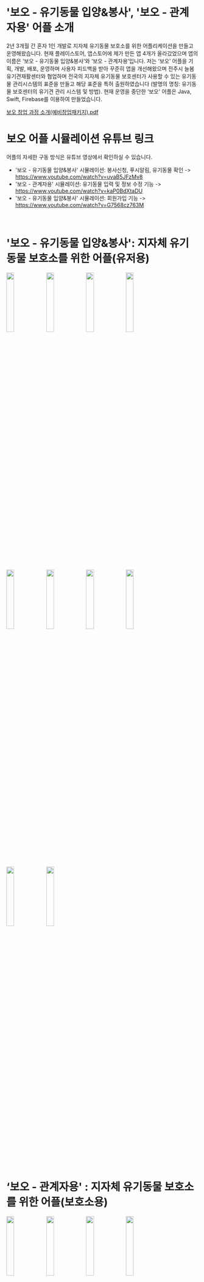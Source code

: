 # '보오 - 유기동물 입양&봉사', '보오 - 관계자용' 어플 소개
2년 3개월 간 혼자 1인 개발로 지자체 유기동물 보호소를 위한 어플리케이션을 만들고 운영해왔습니다. 현재 플레이스토어, 앱스토어에 제가 만든 앱 4개가 올라갔었으며 앱의 이름은 ‘보오 - 유기동물 입양&봉사'와 ‘보오 - 관계자용’입니다. 저는 ‘보오’ 어플을 기획, 개발, 배포, 운영하며 사용자 피드백을 받아 꾸준히 앱을 개선해왔으며 전주시 늘봄유기견재활센터와 협업하며 전국의 지자체 유기동물 보호센터가 사용할 수 있는 유기동물 관리시스템의 표준을 만들고 해당 표준을 특허 출원하였습니다 (발명의 명칭: 유기동물 보호센터의 유기견 관리 시스템 및 방법). 현재 운영을 중단한 ‘보오' 어플은 Java, Swift, Firebase를 이용하여 만들었습니다.

[보오 창업 과정 소개(예비창업패키지).pdf](https://github.com/hanmyu/Bo_Abandoned_Animal_Adoption_App/files/14661784/default.pdf)


# 보오 어플 시뮬레이션 유튜브 링크
어플의 자세한 구동 방식은 유튜브 영상에서 확인하실 수 있습니다.    
* '보오 - 유기동물 입양&봉사' 시뮬레이션: 봉사신청, 푸시알림, 유기동물 확인 -> https://www.youtube.com/watch?v=uvaB5JFzMv8      
* '보오 - 관계자용' 시뮬레이션: 유기동물 입력 및 정보 수정 기능 -> https://www.youtube.com/watch?v=kaP0BdXtaDU
* '보오 - 유기동물 입양&봉사' 시뮬레이션: 회원가입 기능 -> https://www.youtube.com/watch?v=G7568cz763M
</br>


# '보오 - 유기동물 입양&봉사': 지자체 유기동물 보호소를 위한 어플(유저용)
<img src="https://github.com/hanmyu/Bo_Abandoned_Animal_Adoption_App/assets/157959298/7c09d253-edfd-4e5c-a1ec-08d6de59ef16" width="20%"></img>
<img src="https://github.com/hanmyu/Bo_Abandoned_Animal_Adoption_App/assets/157959298/b993a43d-e976-4659-95b3-a637b491ad11" width="20%"></img>
<img src="https://github.com/hanmyu/Bo_Abandoned_Animal_Adoption_App/assets/157959298/f6e43ea6-eab3-4a54-9411-de9a911c3cc1" width="20%"></img>
<img src="https://github.com/hanmyu/Bo_Abandoned_Animal_Adoption_App/assets/157959298/257b957e-f58d-4985-befe-0ced9a3025e3" width="20%"></img>
<img src="https://github.com/hanmyu/Bo_Abandoned_Animal_Adoption_App/assets/157959298/4aa1537d-c112-4ded-b8d6-615f9d4b2929" width="20%"></img>
<img src="https://github.com/hanmyu/Bo_Abandoned_Animal_Adoption_App/assets/157959298/cc64a964-515b-48a8-ae21-89d6fc943a8b" width="20%"></img>
<img src="https://github.com/hanmyu/Bo_Abandoned_Animal_Adoption_App/assets/157959298/b5218dca-1866-4b5a-b131-88b7b8e81e46" width="20%"></img>
<img src="https://github.com/hanmyu/Bo_Abandoned_Animal_Adoption_App/assets/157959298/674fe7c1-ed9f-4d3b-a0cc-b3c96d5cbd4b" width="20%"></img>
<img src="https://github.com/hanmyu/Bo_Abandoned_Animal_Adoption_App/assets/157959298/81ebcfc6-a8b0-4f6c-af57-76782be0e85f" width="20%"></img>
<img src="https://github.com/hanmyu/Bo_Abandoned_Animal_Adoption_App/assets/157959298/8cf73ef9-ccdf-45ae-8f3d-850b83c7641f" width="20%"></img>


# ‘보오 - 관계자용' : 지자체 유기동물 보호소를 위한 어플(보호소용)
<img src="https://github.com/hanmyu/Bo_Abandoned_Animal_Adoption_App/assets/157959298/6822d695-5c80-4641-8425-4914b68b998a" width="20%"></img>
<img src="https://github.com/hanmyu/Bo_Abandoned_Animal_Adoption_App/assets/157959298/2fa38a88-15ef-4047-a8f6-b58d98639f29" width="20%"></img>
<img src="https://github.com/hanmyu/Bo_Abandoned_Animal_Adoption_App/assets/157959298/8838a28f-cce9-45ce-9337-341cdc39ce5c" width="20%"></img>
<img src="https://github.com/hanmyu/Bo_Abandoned_Animal_Adoption_App/assets/157959298/b050ede2-a256-4f57-9acb-4512971c8e93" width="20%"></img>
<img src="https://github.com/hanmyu/Bo_Abandoned_Animal_Adoption_App/assets/157959298/9a25c83d-39a8-4109-b873-58248a3bbede" width="20%"></img>
<img src="https://github.com/hanmyu/Bo_Abandoned_Animal_Adoption_App/assets/157959298/5ea4935a-8abe-4e29-ae4f-a149549a3bda" width="20%"></img>
<img src="https://github.com/hanmyu/Bo_Abandoned_Animal_Adoption_App/assets/157959298/f5994453-a346-4ac7-b85d-72793312ee22" width="20%"></img>
<img src="https://github.com/hanmyu/Bo_Abandoned_Animal_Adoption_App/assets/157959298/efe99c1c-bbe1-487e-a181-9ce81c7efa69" width="20%"></img>

</br>

# 어플 기능 및 라이브러리 소개
‘보오 - 유기동물 입양&봉사' 어플 기능
- 회원가입(휴대폰, 이메일 인증), 회원 탈퇴, 이메일 변경, 휴대폰 번호 변경, 로그인, 로그아웃
- 캘린더에서 봉사 신청
- 마이페이지에서 봉사 내역 확인 및 봉사 취소
- 패널티 기능(봉사시간 24시간 내 취소 또는 봉사 미참여 시)
- 패널티 2회 누적 시, 더 이상 해당 보호소 봉사 신청 불가
- 보호 중 동물과 입양된 동물 확인
- 마이페이지에서 봉사 누적 횟수 확인
- 봉사 신청 승인, 취소 시 푸시알림      
     
‘보오 - 관계자용' 어플 기능
- 회원가입(휴대폰, 이메일 인증), 회원 탈퇴, 로그인, 로그아웃
- 봉사 일정 및 봉사 인원 데이터 추가
- 봉사 신청한 사람 승인 및 거절
- 동물 사진 및 정보 업로드
- 봉사 참여 시, 봉사 누적 횟수 +1
- 봉사 신청 승인 또는 봉사 일정 삭제 시 푸시알림

iOS에서 사용한 라이브러리
- FSCalendar(캘린더)
- PagerTabStripView(Tab Layout)
- Kingfisher(이미지 캐싱)
- FirebaseAuth(회원가입), FirebaseFirestore(데이터), FirebaseFunctions(푸시알림), FirebaseMessaging(푸시알림), FirebaseStorage(이미지)

안드로이드에서 사용한 라이브러리
- Material Calendar View(캘린더)
- Glide(이미지 캐싱)
- FirebaseAuth(회원가입), FirebaseFirestore(데이터), FirebaseFunctions(푸시알림), FirebaseMessaging(푸시알림), FirebaseStorage(이미지)

</br>

# 앱을 서비스하며 했던 가장 기억에 남는 노력
예전에는
1. 보호소에서 동물 사진을 가로, 세로 1:1 비율로 찍어서 업로드해야했고
2. 사진 압축 방법이 최적화되지 않아서 업로드된 사진의 화질은 낮고 사진 크기는 컸음.
추후 사진 업로드 방법을 크게 개선하여
1. 보호소가 사진을 가로, 세로 1:1로 맞추어 올리지 않아도 앱에서 자동으로 사진이 1:1 비율로 잘리도록 했고
2. 사진 업로드 방법을 최적화하여 사진 화질은 높이고 크기는 낮추는데 성공함.

## 고민했던 부분
- 사진을 Resize 해야할지, 잘라야할지, 압축을 해야할지(=어떤 순서대로 무엇을 해야할지)
- Resize는 얼마나 할지
- 자를 때 어떤 크기로 자를지
- 압축(compressionQuality)은 얼마나 할지

사진 크기별로(1MB, 2MB, 3MB, 4MB), 유형별로(단순, 복잡한 사진) 총합 200번 가까이 다양한 방법으로 사진 업로드를 시도해보며 최적의 조건을 알아내는데 성공함.

*네이버 블로그에 사진을 직접 올려보며 네이버 압축 방법과 비교하며 최적화함.       

<img width="234" alt="스크린샷 2024-03-20 오전 3 41 06" src="https://github.com/hanmyu/Bo_Abandoned_Animal_Adoption_App/assets/157959298/3c5ca914-fd93-4fa1-9635-890b0192dea4">

## 개선된 부분
- 전에는 평균 1.5 ~ 4MB의 사진 업로드 시 사진 크기가 650KB ~ 800KB로 줄었으나 사진 업로드 방법 최적화 후, 사진 크기를 50KB ~ 400KB로 줄일 수 있었으며 사진 화질도 크게 개선되는 성과 기록. 그림 1, 2, 3 참조        
<img width="396" alt="스크린샷 2024-03-20 오전 3 39 22" src="https://github.com/hanmyu/Bo_Abandoned_Animal_Adoption_App/assets/157959298/686dc6ce-1bf8-4341-b392-1a9ce51aad5b">

그림 1. 사진 업로드 화질은 낮고 사진 크기는 컸을 때(전, 왼쪽), 사진 업로드 방법을 개선하여 사진 화질은 높이고 사진 크기를 줄였을 때(후, 오른쪽), 둘 다 IOS.

<img width="370" alt="스크린샷 2024-03-20 오전 3 39 48" src="https://github.com/hanmyu/Bo_Abandoned_Animal_Adoption_App/assets/157959298/7d1da736-0f6e-4add-90a2-c40b7ade48ea">      

그림 2. 사진 업로드 화질이 낮고 사진 크기는 컸을 때(개선 전, Firebase Storage 스크린샷)
         
<img width="379" alt="스크린샷 2024-03-20 오전 3 40 11" src="https://github.com/hanmyu/Bo_Abandoned_Animal_Adoption_App/assets/157959298/577cef41-59cf-4996-addb-360f75ae6d42">

그림 3. 사진 업로드 화질을 높이고 사진 크기는 줄였을 때(개선 후, Firebase Storage 스크린샷)


